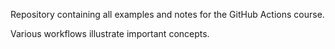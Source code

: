 Repository containing all examples and notes for the GitHub Actions course.

Various workflows illustrate important concepts.

